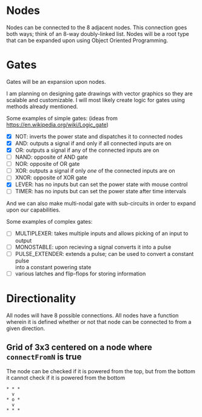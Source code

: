 Nodes
===
Nodes can be connected to the 8 adjacent nodes. This connection goes both ways;
think of an 8-way doubly-linked list. Nodes will be a root type that can be
expanded upon using Object Oriented Programming.

Gates
===
Gates will be an expansion upon nodes.

I am planning on designing gate drawings with vector graphics so they are
scalable and customizable.  I will most likely create logic for gates using
methods already mentioned.

Some examples of simple gates: (ideas from <https://en.wikipedia.org/wiki/Logic_gate>)
- [X] NOT: inverts the power state and dispatches it to connected nodes
- [X] AND: outputs a signal if and only if all connected inputs are on
- [X] OR: outputs a signal if any of the connected inputs are on
- [ ] NAND: opposite of AND gate
- [ ] NOR: opposite of OR gate
- [ ] XOR: outputs a signal if only _one_ of the connected inputs are on
- [ ] XNOR: opposite of XOR gate
- [X] LEVER: has no inputs but can set the power state with mouse control
- [ ] TIMER: has no inputs but can set the power state after time intervals

And we can also make multi-nodal gate with sub-circuits in order to expand upon
our capabilities.

Some examples of complex gates:
- [ ] MULTIPLEXER: takes multiple inputs and allows picking of an input to output
- [ ] MONOSTABLE: upon recieving a signal converts it into a pulse
- [ ] PULSE_EXTENDER: extends a pulse; can be used to convert a constant pulse  
  into a constant powering state
- [ ] various latches and flip-flops for storing information

Directionality
===
All nodes will have 8 possible connections. All nodes have a function wherein
it is defined whether or not that node can be connected to from a given
direction.

Grid of 3x3 centered on a node where `connectFromN` is true
---
The node can be checked if it is powered from the top, but from the bottom it
cannot check if it is powered from the bottom
```
* * *
  v  
* o *
  v  
* * *
```
